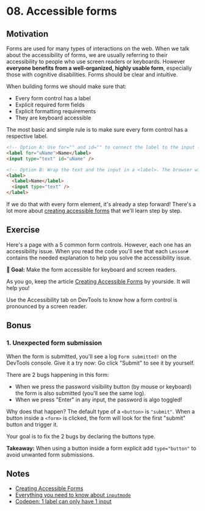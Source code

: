 # 08. Accessible forms

## Motivation

Forms are used for many types of interactions on the web. When we talk about the accessibility of forms, we are usually referring to their accessibility to people who use screen readers or keyboards. However **everyone benefits from a well-organized, highly usable form**, especially those with cognitive disabilities. Forms should be clear and intuitive.

When building forms we should make sure that:

- Every form control has a label
- Explicit required form fields
- Explicit formatting requirements
- They are keyboard accessible

The most basic and simple rule is to make sure every form control has a respective label.

```html
<!-- Option A: Use for="" and id="" to connect the label to the input -->
<label for="uName">Name</label>
<input type="text" id="uName" />

<!-- Option B: Wrap the text and the input in a <label>. The browser will link both. -->
<label>
  <label>Name</label>
  <input type="text" />
</label>
```

If we do that with every form element, it's already a step forward! There's a lot more about [creating accessible forms](https://webaim.org/techniques/forms/) that we'll learn step by step.

## Exercise

Here's a page with a 5 common form controls. However, each one has an accessibility issue. When you read the code you'll see that each `Lesson#` contains the needed explanation to help you solve the accessibility issue.

**🎯 Goal:** Make the form accessible for keyboard and screen readers.

As you go, keep the article [Creating Accessible Forms](https://webaim.org/techniques/forms/) by yourside. It will help you!

Use the Accessibility tab on DevTools to know how a form control is pronounced by a screen reader.

## Bonus

### 1. Unexpected form submission

When the form is submitted, you'll see a log `Form submitted!` on the DevTools console.
Give it a try now: Go click "Submit" to see it by yourself.

There are 2 bugs happening in this form:

- When we press the password visibility button (by mouse or keyboard) the form is also submitted (you'll see the same log).
- When we press "Enter" in any input, the password is algo toggled!

Why does that happen? The default type of a `<button>` is `"submit"`. When a button inside
a `<form>` is clicked, the form will look for the first "submit" button and trigger it.

Your goal is to fix the 2 bugs by declaring the buttons type.

**Takeaway:** When using a button inside a form explicit add `type="button"` to avoid unwanted form submissions.

## Notes

- [Creating Accessible Forms](https://webaim.org/techniques/forms/)
- [Everything you need to know about `inputmode`](https://css-tricks.com/everything-you-ever-wanted-to-know-about-inputmode/)
- [Codepen: 1 label can only have 1 input](https://codepen.io/sandrina-p/pen/oNXyGPE)
